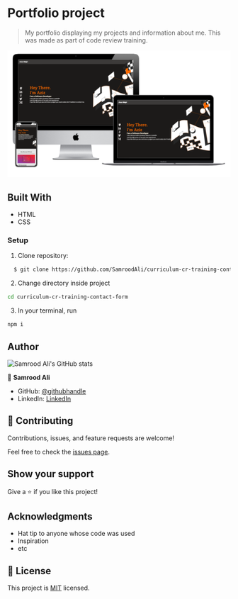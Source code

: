 # Portfolio project

> My portfolio displaying my projects and information about me. This was made as part of code review training.

![screenshot](./screenshot.png)

## Built With

- HTML
- CSS

### Setup
1. Clone repository: 
```sh
  $ git clone https://github.com/SamroodAli/curriculum-cr-training-contact-form.git

```
2. Change directory inside project
```sh
cd curriculum-cr-training-contact-form
```
3. In your terminal, run 
```sh
npm i
```
## Author

![Samrood Ali's GitHub stats](https://github-readme-stats.vercel.app/api?username=SamroodAli&count_private=true&theme=dark&show_icons=true)

👤 **Samrood Ali**
- GitHub: [@githubhandle](https://github.com/SamroodAli)
- LinkedIn: [LinkedIn](https://www.linkedin.com/in/samrood-ali/)

## 🤝 Contributing

Contributions, issues, and feature requests are welcome!

Feel free to check the [issues page](issues/).

## Show your support

Give a ⭐️ if you like this project!

## Acknowledgments

- Hat tip to anyone whose code was used
- Inspiration
- etc

## 📝 License

This project is [MIT](lic.url) licensed.
